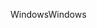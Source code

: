 <span data-ttu-id="d31a0-101">Windows</span><span class="sxs-lookup"><span data-stu-id="d31a0-101">Windows</span></span>